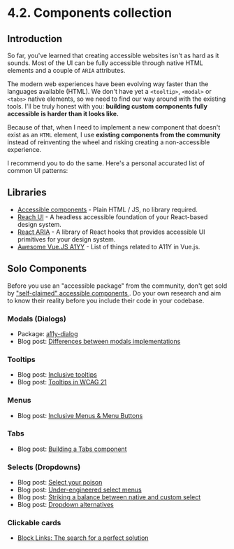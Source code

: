 # 4.2. Components collection

## Introduction

So far, you've learned that creating accessible websites isn't as hard as it sounds. Most of the UI can be fully accessible through native HTML elements and a couple of `ARIA` attributes.

The modern web experiences have been evolving way faster than the languages available (HTML). We don't have yet a `<tooltip>`, `<modal>` or `<tabs>` native elements, so we need to find our way around with the existing tools. I'll be truly honest with you: **building custom components fully accessible is harder than it looks like.**

Because of that, when I need to implement a new component that doesn't exist as an `HTML` element, I use **existing components from the community** instead of reinventing the wheel and risking creating a non-accessible experience.

I recommend you to do the same. Here's a personal accurated list of common UI patterns:

## Libraries

- [Accessible components](https://github.com/scottaohara/accessible_components) - Plain HTML / JS, no library required.
- [Reach UI](https://reach.tech/) - A headless accessible foundation of your React-based design system.
- [React ARIA](https://react-spectrum.adobe.com/react-aria/index.html) - A library of React hooks that provides accessible UI primitives for your design system.
- [Awesome Vue.JS A1YY](https://github.com/vue-a11y/awesome-a11y-vue) - List of things related to A11Y in Vue.js.

## Solo Components

Before you use an "accessible package" from the community, don't get sold by ["self-claimed" accessible components
](https://hiddedevries.nl/en/blog/2021-04-02-accessible-front-end-components-claims-vs-reality). Do your own research and aim to know their reality before you include their code in your codebase.

### Modals (Dialogs)

- Package: [a11y-dialog](https://github.com/KittyGiraudel/a11y-dialog)
- Blog post: [Differences between modals implementations](https://github.com/KittyGiraudel/react-a11y-dialog/issues/58)

### Tooltips

- Blog post: [Inclusive tooltips](https://inclusive-components.design/tooltips-toggletips/)
- Blog post: [Tooltips in WCAG 21](https://sarahmhigley.com/writing/tooltips-in-wcag-21/#best-practices-summary)

### Menus

- Blog post: [Inclusive Menus & Menu Buttons](https://inclusive-components.design/menus-menu-buttons/)

### Tabs

- Blog post: [Building a Tabs component](https://web.dev/building-a-tabs-component/)

### Selects (Dropdowns)

- Blog post: [Select your poison](https://www.24a11y.com/2019/select-your-poison/)
- Blog post: [Under-engineered select menus](https://adrianroselli.com/2021/03/under-engineered-select-menus.html)
- Blog post: [Striking a balance between native and custom select](https://css-tricks.com/striking-a-balance-between-native-and-custom-select-elements/)
- Blog post: [Dropdown alternatives](https://medium.com/@kollinz/dropdown-alternatives-for-better-mobile-forms-53e40d641b53)

### Clickable cards

- [Block Links: The search for a perfect solution](https://css-tricks.com/block-links-the-search-for-a-perfect-solution/)

<!-- -->

<style>
  .g-footer p { display: none; }
  .g-footerArea { padding: 0; }
</style>
